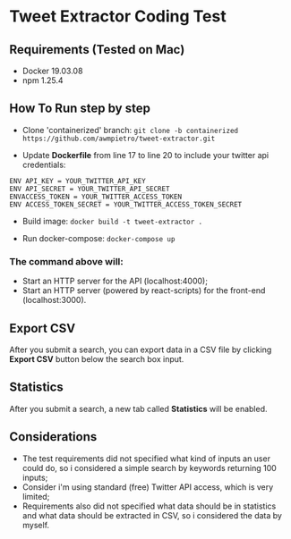 # Tweet Extractor Coding Test

## Requirements (Tested on Mac)

- Docker 19.03.08
- npm 1.25.4

## How To Run step by step

- Clone 'containerized' branch:
`git clone -b containerized https://github.com/awmpietro/tweet-extractor.git`

- Update **Dockerfile** from line 17 to line 20 to include your twitter api credentials:
```
ENV API_KEY = YOUR_TWITTER_API_KEY
ENV API_SECRET = YOUR_TWITTER_API_SECRET
ENVACCESS_TOKEN = YOUR_TWITTER_ACCESS_TOKEN
ENV ACCESS_TOKEN_SECRET = YOUR_TWITTER_ACCESS_TOKEN_SECRET

```

- Build image:
`docker build -t tweet-extractor .`

- Run docker-compose:
`docker-compose up`

###  The command above will:
- Start an HTTP server for the API (localhost:4000);
- Start an HTTP server (powered by react-scripts) for the front-end (localhost:3000).

## Export CSV

After you submit a search, you can export data in a CSV file by clicking **Export CSV** button below the search box input.

## Statistics

After you submit a search, a new tab called **Statistics** will be enabled.

## Considerations

- The test requirements did not specified what kind of inputs an user could do, so i considered a simple search by keywords returning 100 inputs;
- Consider i'm using standard (free) Twitter API access, which is very limited;
- Requirements also did not specified what data should be in statistics and what data should be extracted in CSV, so i considered the data by myself.